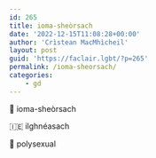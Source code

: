 ```yaml
---
id: 265
title: ioma-sheòrsach
date: '2022-12-15T11:08:28+00:00'
author: 'Crìstean MacMhìcheil'
layout: post
guid: 'https://faclair.lgbt/?p=265'
permalink: /ioma-sheorsach/
categories:
    - gd
---
```


&#x1f3f4;&#xe0067;&#xe0062;&#xe0073;&#xe0063;&#xe0074;&#xe007f; ioma-sheòrsach

&#x1f1ee;&#x1f1ea; ilghnéasach

&#x1f3f4;&#xe0067;&#xe0062;&#xe0065;&#xe006e;&#xe0067;&#xe007f; polysexual